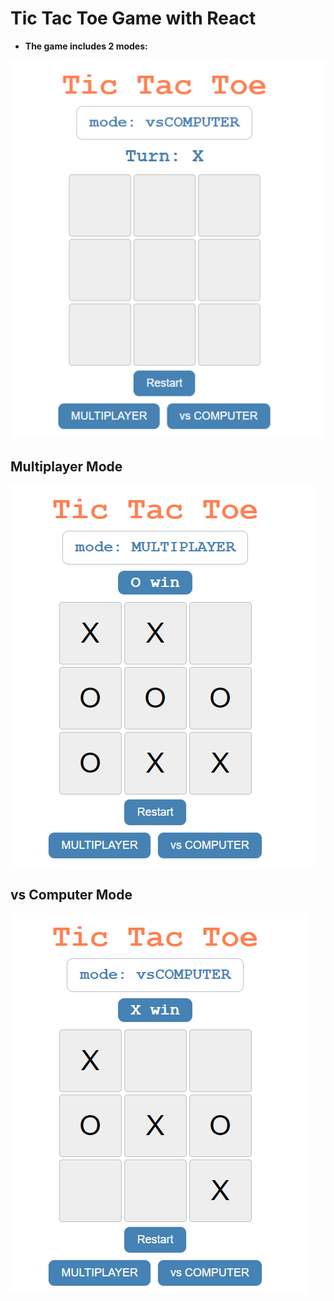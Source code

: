 # Tic Tac Toe Game with React

- **The game includes 2 modes:**


![](src/assets/1.PNG)

## Multiplayer Mode


![](src/assets/3.PNG)

## vs Computer Mode


![](src/assets/2.PNG)

